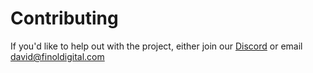 # Contributing

If you'd like to help out with the project, either join our [Discord](https://discord.gg/MdUHEUJCU4) or email <david@finoldigital.com>
